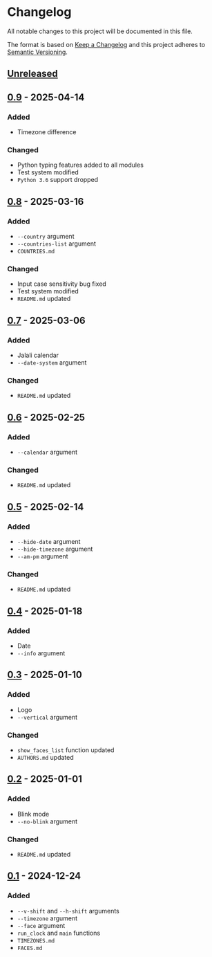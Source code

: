 # Changelog
All notable changes to this project will be documented in this file.

The format is based on [Keep a Changelog](http://keepachangelog.com/en/1.0.0/)
and this project adheres to [Semantic Versioning](http://semver.org/spec/v2.0.0.html).

## [Unreleased]
## [0.9] - 2025-04-14
### Added
- Timezone difference
### Changed
- Python typing features added to all modules
- Test system modified
- `Python 3.6` support dropped
## [0.8] - 2025-03-16
### Added
- `--country` argument
- `--countries-list` argument
- `COUNTRIES.md`
### Changed
- Input case sensitivity bug fixed
- Test system modified
- `README.md` updated
## [0.7] - 2025-03-06
### Added
- Jalali calendar
- `--date-system` argument
### Changed
- `README.md` updated
## [0.6] - 2025-02-25
### Added
- `--calendar` argument
### Changed
- `README.md` updated
## [0.5] - 2025-02-14
### Added
- `--hide-date` argument
- `--hide-timezone` argument
- `--am-pm` argument
### Changed
- `README.md` updated
## [0.4] - 2025-01-18
### Added
- Date
- `--info` argument
## [0.3] - 2025-01-10
### Added
- Logo
- `--vertical` argument
### Changed
- `show_faces_list` function updated
- `AUTHORS.md` updated
## [0.2] - 2025-01-01
### Added
- Blink mode
- `--no-blink` argument
### Changed
- `README.md` updated
## [0.1] - 2024-12-24
### Added
- `--v-shift` and `--h-shift` arguments
- `--timezone` argument
- `--face` argument
- `run_clock` and `main` functions
- `TIMEZONES.md`
- `FACES.md`

[Unreleased]: https://github.com/sepandhaghighi/clox/compare/v0.9...dev
[0.9]: https://github.com/sepandhaghighi/clox/compare/v0.8...v0.9
[0.8]: https://github.com/sepandhaghighi/clox/compare/v0.7...v0.8
[0.7]: https://github.com/sepandhaghighi/clox/compare/v0.6...v0.7
[0.6]: https://github.com/sepandhaghighi/clox/compare/v0.5...v0.6
[0.5]: https://github.com/sepandhaghighi/clox/compare/v0.4...v0.5
[0.4]: https://github.com/sepandhaghighi/clox/compare/v0.3...v0.4
[0.3]: https://github.com/sepandhaghighi/clox/compare/v0.2...v0.3
[0.2]: https://github.com/sepandhaghighi/clox/compare/v0.1...v0.2
[0.1]: https://github.com/sepandhaghighi/clox/compare/e9b49e2...v0.1



